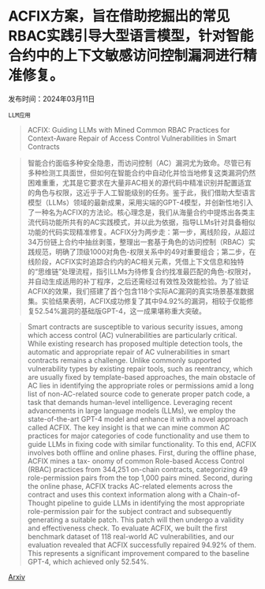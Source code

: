# ACFIX方案，旨在借助挖掘出的常见RBAC实践引导大型语言模型，针对智能合约中的上下文敏感访问控制漏洞进行精准修复。

发布时间：2024年03月11日

`LLM应用`

> ACFIX: Guiding LLMs with Mined Common RBAC Practices for Context-Aware Repair of Access Control Vulnerabilities in Smart Contracts

> 智能合约面临多种安全隐患，而访问控制（AC）漏洞尤为致命。尽管已有多种检测工具面世，但如何在智能合约中自动化并恰当地修复这类漏洞仍然困难重重，尤其是它要求在大量非AC相关的源代码中精准识别并配置适宜的角色与权限，这近乎于人工智能级别的任务。鉴于此，我们借助大型语言模型（LLMs）领域的最新成果，采用尖端的GPT-4模型，并创新性地引入了一种名为ACFIX的方法论。核心理念是，我们从海量合约中提炼出各类主流代码功能所共有的AC实践模式，并以此为依据，指导LLMs针对具备相似功能的代码实现精准修复。ACFIX分为两步走：第一步，离线阶段，从超过34万份链上合约中抽丝剥茧，整理出一套基于角色的访问控制（RBAC）实践规范，明确了顶级1000对角色-权限关系中的49对重要组合；第二步，在线阶段，ACFIX实时追踪合约内的AC相关元素，凭借上下文信息和独特的“思维链”处理流程，指引LLMs为待修复合约找准最匹配的角色-权限对，并自动生成适用的补丁程序，之后还需经过有效性及效能检验。为了验证ACFIX的效果，我们搭建了首个包含118个实际AC漏洞的真实场景基准数据集。实验结果表明，ACFIX成功修复了其中94.92%的漏洞，相较于仅能修复52.54%漏洞的基础版GPT-4，这一成果堪称重大突破。

> Smart contracts are susceptible to various security issues, among which access control (AC) vulnerabilities are particularly critical. While existing research has proposed multiple detection tools, the automatic and appropriate repair of AC vulnerabilities in smart contracts remains a challenge. Unlike commonly supported vulnerability types by existing repair tools, such as reentrancy, which are usually fixed by template-based approaches, the main obstacle of AC lies in identifying the appropriate roles or permissions amid a long list of non-AC-related source code to generate proper patch code, a task that demands human-level intelligence.
  Leveraging recent advancements in large language models (LLMs), we employ the state-of-the-art GPT-4 model and enhance it with a novel approach called ACFIX. The key insight is that we can mine common AC practices for major categories of code functionality and use them to guide LLMs in fixing code with similar functionality. To this end, ACFIX involves both offline and online phases. First, during the offline phase, ACFIX mines a tax- onomy of common Role-based Access Control (RBAC) practices from 344,251 on-chain contracts, categorizing 49 role-permission pairs from the top 1,000 pairs mined. Second, during the online phase, ACFIX tracks AC-related elements across the contract and uses this context information along with a Chain-of-Thought pipeline to guide LLMs in identifying the most appropriate role-permission pair for the subject contract and subsequently generating a suitable patch. This patch will then undergo a validity and effectiveness check. To evaluate ACFIX, we built the first benchmark dataset of 118 real-world AC vulnerabilities, and our evaluation revealed that ACFIX successfully repaired 94.92% of them. This represents a significant improvement compared to the baseline GPT-4, which achieved only 52.54%.

[Arxiv](https://arxiv.org/abs/2403.06838)